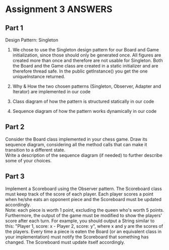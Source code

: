 # Assignment 3 ANSWERS
## Part 1

Design Pattern: Singleton

1. We chose to use the Singleton design pattern for our Board and Game initialization, since those should only be generated once. 
All figures are created more than once and therefore are not usable for Singleton. Both the Board and the Game class are created in 
a static initializer and are therefore thread safe. In the public getInstance() you get the one uniqueInstance returned.

 
1. Why & How the two chosen patterns (Singleton, Observer, Adapter and Iterator) are implemented in our code

2. Class diagram of how the pattern is structured statically in our code

3. Sequence diagram of how the pattern works dynamically in our code

## Part 2
Consider the Board class implemented in your chess game. Draw its sequence diagram, considering all the method calls that can make it transition to a different state.  
Write a description of the sequence diagram (if needed) to further describe some of your choices. 

## Part 3
Implement a Scoreboard using the Observer pattern. The Scoreboard class must keep track of the score of each player. Each player scores a point when he/she eats an opponent piece and the Scoreboard must be updated accordingly.  
Note: each piece is worth 1 point, excluding the queen who's worth 5 points. Furthermore, the output of the game must be modified to show the players' score after each turn. For example, you should output a String similar to this: "Player 1, score: x - Player 2, score: y", 
where x and y are the scores of the players. Every time a piece is eaten the Board (or an equivalent class in your implementation) must notify the                  Scoreboard that something has changed. The Scoreboard must update itself accordingly. 
